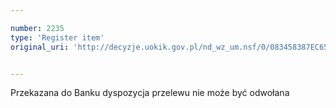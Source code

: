 ```yaml
---

number: 2235
type: 'Register item'
original_uri: 'http://decyzje.uokik.gov.pl/nd_wz_um.nsf/0/083458387EC65F11C1257847003FE95D?OpenDocument'


---
```


Przekazana do Banku dyspozycja przelewu nie może być odwołana
